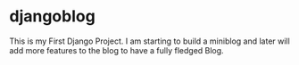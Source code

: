 # djangoblog

This is my First Django Project.
I am starting to build a miniblog and later will add more features to the blog to have a fully fledged Blog.

